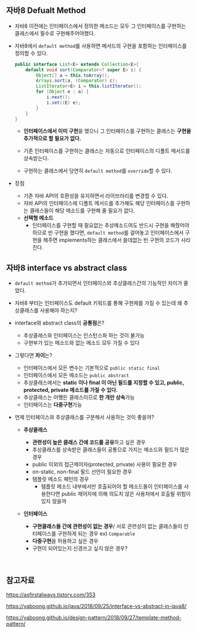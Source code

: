 ## 자바8 Defualt Method

- 자바8 이전에는 인터페이스에서 정의한 메소드는 모두 그 인터페이스를 구현하는 클래스에서 필수로 구현해주어야했다.

- 자바8에서 `default method`를 사용하면 메서드의 구현을 포함하는 인터페이스를 정의할 수 있다.

    ```java
    public interface List<E> extends Collection<E>{
        default void sort(Comparator<? super E> c) {
            Object[] a = this.toArray();
            Arrays.sort(a, (Comparator) c);
            ListIterator<E> i = this.listIterator();
            for (Object e : a) {
                i.next();
                i.set((E) e);
            }
        }
    }
    ```

    - **인터페이스에서 이미 구현**을 했으니 그 인터페이스를 구현하는 클래스는 **구현을 추가적으로 할 필요가 없다.**

    - 기존 인터페이스를 구현하는 클래스는 자동으로 인터페이스의 디폴트 메서드를 상속받는다.

    - 구현하는 클래스에서 당연히 `default method`를 `override`할 수 있다.

- 장점
    - 기존 자바 API의 호환성을 유지하면서 라이브러리를 변경할 수 있다.
    - 자바 API의 인터페이스에 디폴트 메서드를 추가해도 해당 인터페이스를 구현하는 클래스들이 해당 메소드를 구현해 줄 필요가 없다.
    - **선택형 메소드**
        - 인터페이스를 구현할 때 필요없는 추상메소드여도 반드시 구현을 해줬어야하므로 빈 구현을 했다면, `default method`를 걸어놓고 인터페이스에서 구현을 해주면 implements하는 클래스에서 쓸데없는 빈 구현의 코드가 사라진다.
     


## 자바8 interface vs abstract class

- `default method`가 추가되면서 인터페이스와 추상클래스간의 기능적인 차이가 줄었다.

- 자바8 부터는 인터페이스도 default 키워드를 통해 구현체를 가질 수 있는데 왜 추상클래스를 사용해야 하는지?

- interface와 abstract class의 **공통점**은?
    - 추상클래스와 인터페이스는 인스턴스화 하는 것이 불가능
    - 구현부가 있는 메소드와 없는 메소드 모두 가질 수 있다

- 그렇다면 **차이**는?

    - 인터페이스에서 모든 변수는 기본적으로 `public static final`
    - 인터페이스에서 모든 메소드는 `public abstract`
    - 추상클래스에서는 **static 이나 final 이 아닌 필드를 지정할 수 있고, public, protected, private 메소드를 가질 수 있다.**
    - 추상클래스는 어쨌든 클래스이므로 **한 개만 상속**가능
    - 인터페이스는 **다중구현**가능

- 언제 인터페이스와 추상클래스를 구분해서 사용하는 것이 좋을까?

    - **추상클래스**
        - **관련성이 높은 클래스 간에 코드를 공유**하고 싶은 경우
        - 추상클래스를 상속받은 클래스들이 공통으로 가지는 메소드와 필드가 많은 경우
        -  public 이외의 접근제어자(protected, private) 사용이 필요한 경우
        - on-static, non-final 필드 선언이 필요한 경우
        - 템플릿 메소드 패턴의 경우
            - 템플릿 메소드 내부에서만 호출되어야 할 메소드들이 인터페이스를 사용한다면 public 제어자에 의해 의도치 않은 사용처에서 호출될 위험이 있지 않을까
    
    - **인터페이스**
        - **구현클래스들 간에 관련성이 없는 경우**/ 서로 관련성이 없는 클래스들이 인터페이스를 구현하게 되는 경우 ex) `Comparable`
        - **다중구현**을 허용하고 싶은 경우
        - 구현이 되어있는지 신경쓰고 싶지 않은 경우?

<br>

## 참고자료

https://asfirstalways.tistory.com/353

https://yaboong.github.io/java/2018/09/25/interface-vs-abstract-in-java8/

https://yaboong.github.io/design-pattern/2018/09/27/template-method-pattern/